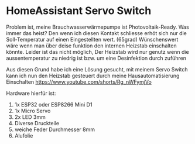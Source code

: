 # HomeAssistant Servo Switch 

Problem ist, meine Brauchwasserwärmepumpe ist Photovoltaik-Ready. Was immer das heist? Den wenn ich diesen Kontakt schliesse erhöt sich nur die Soll-Temperatur auf einen Eingestellten wert. (65grad)
Wünschenswert wäre wenn man über deise funktion den internen Heizstab einschalten könnte.
Leider ist das nicht möglich, Der Heizstab wird nur genutz wenn die aussentemperatur zu niedrig ist bzw. um eine Desinfektion durch zuführen

Aus diesen Grund habe ich eine Lösung gesucht, mit meinem Servo Switch kann ich nun den Heizstab gesteuert durch meine Hausautomatisierung Einschalten
https://www.youtube.com/shorts/Rg_nWFymjVo


Hardware hierfür ist:

1. 1x ESP32 oder ESP8266 Mini D1
2. 1x Micro Servo
3. 2x LED 3mm
4. Diverse Druckteile
5. weiche Feder Durchmesser 8mm
6. Alufolie
